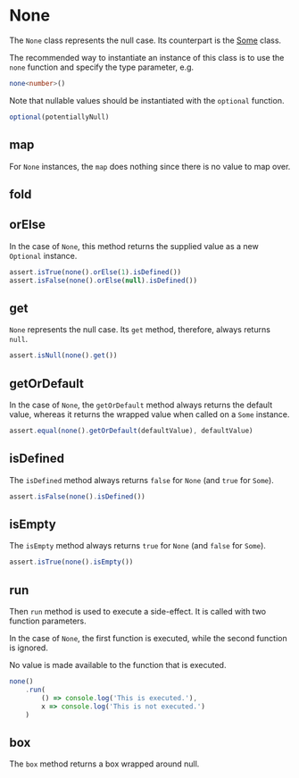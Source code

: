 # None

The `None` class represents the null case. Its counterpart is the [Some](some.md) class.

The recommended way to instantiate an instance of this class is to use the `none` function and specify the type parameter, e.g.

```typescript
none<number>()
``` 

Note that nullable values should be instantiated with the `optional` function.

```typescript
optional(potentiallyNull)
```

## map
For `None` instances, the `map` does nothing since there is no value to map over.

## fold

## orElse
In the case of `None`, this method returns the supplied value as a new `Optional` instance.
 
```typescript
assert.isTrue(none().orElse(1).isDefined())
assert.isFalse(none().orElse(null).isDefined())
```
 
## get
`None` represents the null case. Its `get` method, therefore, always returns `null`.

```typescript
assert.isNull(none().get())
```

## getOrDefault
In the case of `None`, the `getOrDefault` method always returns the default value, whereas it returns the wrapped value when called on a `Some` instance.

```typescript
assert.equal(none().getOrDefault(defaultValue), defaultValue)
```

## isDefined
The `isDefined` method always returns `false` for `None` (and `true` for `Some`).

```typescript
assert.isFalse(none().isDefined())
```

## isEmpty
The `isEmpty` method always returns `true` for `None` (and `false` for `Some`).
```typescript
assert.isTrue(none().isEmpty())
```

## run
Then `run` method is used to execute a side-effect. It is called with two function parameters.

In the case of `None`, the first function is executed, while the second function is ignored.

No value is made available to the function that is executed.

```typescript
none()
    .run(
        () => console.log('This is executed.'),
        x => console.log('This is not executed.') 
    )
```

## box
The `box` method returns a box wrapped around null.